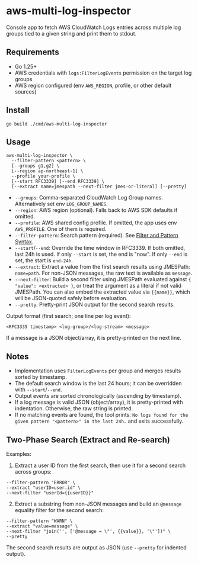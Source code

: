 # aws-multi-log-inspector

Console app to fetch AWS CloudWatch Logs entries across multiple log groups tied to a given string and print them to stdout.

## Requirements

- Go 1.25+
- AWS credentials with `logs:FilterLogEvents` permission on the target log groups
- AWS region configured (env `AWS_REGION`, profile, or other default sources)

## Install

```
go build ./cmd/aws-multi-log-inspector
```

## Usage

```
aws-multi-log-inspector \
  --filter-pattern <pattern> \
  [--groups g1,g2] \
  [--region ap-northeast-1] \
  --profile your-profile \
  [--start RFC3339] [--end RFC3339] \
  [--extract name=jmespath --next-filter jmes-or-literal] [--pretty]
```

- `--groups`: Comma-separated CloudWatch Log Group names. Alternatively set env `LOG_GROUP_NAMES`.
- `--region`: AWS region (optional). Falls back to AWS SDK defaults if omitted.
- `--profile`: AWS shared config profile. If omitted, the app uses env `AWS_PROFILE`. One of them is required.
- `--filter-pattern`: Search pattern (required). See [Filter and Pattern Syntax](https://docs.aws.amazon.com/AmazonCloudWatch/latest/logs/FilterAndPatternSyntax.html).
- `--start`/`--end`: Override the time window in RFC3339. If both omitted, last 24h is used. If only `--start` is set, the end is "now". If only `--end` is set, the start is `end-24h`.
- `--extract`: Extract a value from the first search results using JMESPath: `name=path`. For non-JSON messages, the raw text is available as `message`.
- `--next-filter`: Build a second filter using JMESPath evaluated against `{ "value": <extracted> }`, or treat the argument as a literal if not valid JMESPath. You can also embed the extracted value via `{{name}}`, which will be JSON-quoted safely before evaluation.
- `--pretty`: Pretty-print JSON output for the second search results.

Output format (first search; one line per log event):

```
<RFC3339 timestamp> <log-group>/<log-stream> <message>
```

If a message is a JSON object/array, it is pretty-printed on the next line.

## Notes

- Implementation uses `FilterLogEvents` per group and merges results sorted by timestamp.
- The default search window is the last 24 hours; it can be overridden with `--start`/`--end`.
- Output events are sorted chronologically (ascending by timestamp).
- If a log message is valid JSON (object/array), it is pretty-printed with indentation. Otherwise, the raw string is printed.
- If no matching events are found, the tool prints: `No logs found for the given pattern "<pattern>" in the last 24h.` and exits successfully.

## Two-Phase Search (Extract and Re-search)

Examples:

1) Extract a user ID from the first search, then use it for a second search across groups:

```
--filter-pattern "ERROR" \
--extract "userID=user.id" \
--next-filter "userId={{userID}}"
```

2) Extract a substring from non-JSON messages and build an `@message` equality filter for the second search:

```
--filter-pattern "WARN" \
--extract "value=message" \
--next-filter "join('', ['@message = \"', {{value}}, '\"'])" \
--pretty
```

The second search results are output as JSON (use `--pretty` for indented output).

